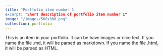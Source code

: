 ```yaml
---
title: "Portfolio item number 1
excerpt: "Short description of portfolio item number 1"
image: "/images/500x300.png"
collection: portfolio
---
```


This is an item in your portfolio. It can be have images or nice text. If you name the file .md, it will be parsed as markdown. If you name the file .html, it will be parsed as HTML. 

